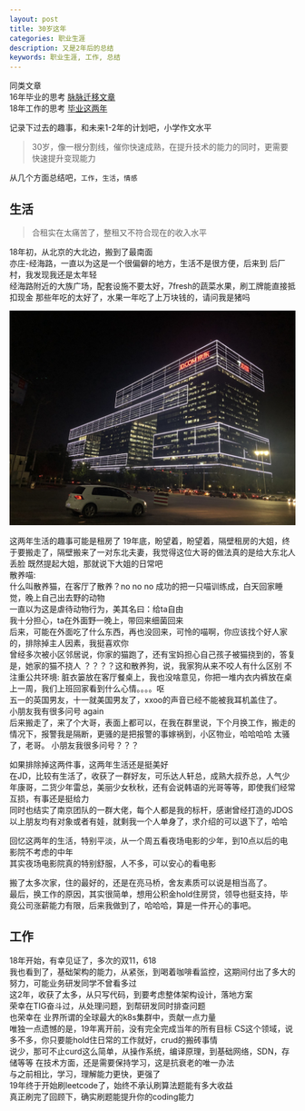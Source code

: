 ```yaml
---
layout: post
title: 30岁这年
categories: 职业生涯
description: 又是2年后的总结
keywords: 职业生涯, 工作, 总结
---
```


同类文章  
16年毕业的思考  [脉脉迁移文章](http://binpan.me/2016/02/09/hello/)  
18年工作的思考  [毕业这两年](http://binpan.me/2018/01/23/hello-world/)

记录下过去的趣事，和未来1-2年的计划吧，小学作文水平  


> 30岁，像一根分割线，催你快速成熟，在提升技术的能力的同时，更需要快速提升变现能力

从几个方面总结吧，`工作`，`生活`，`情感`

## 生活
  > 合租实在太痛苦了，整租又不符合现在的收入水平  
  
  18年初，从北京的大北边，搬到了最南面  
  亦庄-经海路，一直以为这是一个很偏僻的地方，生活不是很方便，后来到 后厂村，我发现我还是太年轻  
  经海路附近的大族广场，配套设施不要太好，7fresh的蔬菜水果，刷工牌能直接抵扣现金
  那些年吃的太好了，水果一年吃了上万块钱的，请问我是猪吗
    
  ![jd](/images/IMG_5673.jpg)

  这两年生活的趣事可能是租房了
  19年底，盼望着，盼望着，隔壁租房的大姐，终于要搬走了，隔壁搬来了一对东北夫妻，我觉得这位大哥的做法真的是给大东北人丢脸
  既然提起大姐，那就说下大姐的日常吧  
  散养喵:  
    什么叫散养猫，在客厅了散养？no no no
    成功的把一只喵训练成，白天回家睡觉，晚上自己出去野的动物  
    一直以为这是虐待动物行为，美其名曰：给ta自由  
    我十分担心，ta在外面野一晚上，带回来细菌回来  
    后来，可能在外面吃了什么东西，再也没回来，可怜的喵啊，你应该找个好人家的，排除掉主人因素，我挺喜欢你  
    曾经多次被小区邻居说，你家的猫跑了，还有宝妈担心自己孩子被猫挠到的，答复是，她家的猫不挠人
    ？？？？这和散养狗，说，我家狗从来不咬人有什么区别
  不注重公共环境:
    脏衣篓放在客厅餐桌上，我也没啥意见，你把一堆内衣内裤放在桌上一周，我们上班回家看到什么心情。。。。呕  
    五一的英国男友，十一就美国男友了，xxoo的声音已经不能被我耳机盖住了。  
    小朋友我有很多问号 again  
  后来搬走了，来了个大哥，表面上都可以，在我在群里说，下个月换工作，搬走的情况下，报警我是隔断，更骚的是把报警的事嫁祸到，小区物业，哈哈哈哈  太骚了，老哥。
  小朋友我很多问号？？？  
  
  如果排除掉这两件事，这两年生活还是挺美好  
  在JD，比较有生活了，收获了一群好友，可乐达人轩总，成熟大叔乔总，人气少年康哥，二货少年雷总，美丽少女秋秋，还有会说韩语的光哥等等，即使我们经常互损，有事还是挺给力  
  同时也结实了南京团队的一群大佬，每个人都是我的标杆，感谢曾经打造的JDOS  
  以上朋友均有对象或者有娃，就剩我一个人单身了，求介绍的可以退下了，哈哈  

  回忆这两年的生活，特别平淡，从一个周五看夜场电影的少年，到10点以后的电影院不考虑的中年  
  其实夜场电影院真的特别舒服，人不多，可以安心的看电影  

  搬了太多次家，住的最好的，还是在亮马桥，舍友素质可以说是相当高了。  
  最后，换工作的原因，其实很简单，想用公积金hold住房贷，领导也挺支持，毕竟公司涨薪能力有限，后来我做到了，哈哈哈，算是一件开心的事吧。


## 工作
  18年开始，有幸见证了，多次的双11，618  
  我也看到了，基础架构的能力，从紧张，到喝着咖啡看监控，这期间付出了多大的努力，可能业务研发同学不曾看多过  
  这2年，收获了太多，从只写代码，到要考虑整体架构设计，落地方案  
  荣幸在TIG奋斗过，从处理问题，到帮研发同时排查问题  
  也荣幸在 业界所谓的全球最大的k8s集群中，贡献一点力量  
  唯独一点遗憾的是，19年离开前，没有完全完成当年的所有目标
  CS这个领域，说多不多，你只要能hold住日常的工作就好，crud的搬砖事情  
  说少，那可不止curd这么简单，从操作系统，编译原理，到基础网络，SDN，存储等等
  在技术方面，还是需要保持学习，这是抗衰老的唯一办法    
  与之前相比，学习，理解能力更快，更强了  
  19年终于开始刷leetcode了，始终不承认刷算法题能有多大收益  
  真正刷完了回顾下，确实刷题能提升你的coding能力  









 